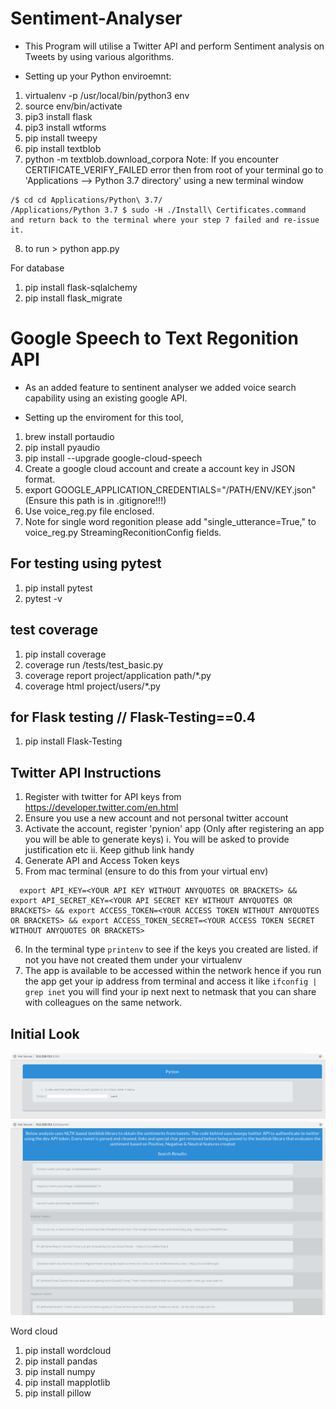 # Sentiment-Analyser

- This Program will utilise a Twitter API and perform Sentiment analysis on Tweets by using various algorithms.

- Setting up your Python enviroemnt:
1. virtualenv -p /usr/local/bin/python3 env
2. source env/bin/activate
3. pip3 install flask
4. pip3 install wtforms
5. pip install tweepy
6. pip install textblob
7. python -m textblob.download_corpora
  Note: If you encounter CERTIFICATE_VERIFY_FAILED error then
  from root of your terminal go to 'Applications --> Python 3.7 directory' using a new terminal window
  ```
  /$ cd cd Applications/Python\ 3.7/
  /Applications/Python 3.7 $ sudo -H ./Install\ Certificates.command
  and return back to the terminal where your step 7 failed and re-issue it.
  ```
8. to run > python app.py


For database

1. pip install flask-sqlalchemy
2. pip install flask_migrate

# Google Speech to Text Regonition API

- As an added feature to sentinent analyser we added voice search capability using an existing google API.

- Setting up the enviroment for this tool,

1. brew install portaudio
2. pip install pyaudio
3. pip install --upgrade google-cloud-speech
4. Create a google cloud account and create a account key in JSON format.
5. export GOOGLE_APPLICATION_CREDENTIALS="/PATH/ENV/KEY.json"  (Ensure this path is in .gitignore!!!)
6. Use voice_reg.py file enclosed.
7. Note for single word regonition please add "single_utterance=True," to voice_reg.py StreamingReconitionConfig fields.


For testing using pytest
-------------------------
1. pip install pytest
2. pytest -v

test coverage
--------------
1. pip install coverage
2. coverage run /tests/test_basic.py
3. coverage report project/application path/*.py
4. coverage html project/users/*.py

for Flask testing // Flask-Testing==0.4
----------------------------------------
1. pip install Flask-Testing

Twitter API Instructions
------------------------
1. Register with twitter for API keys from https://developer.twitter.com/en.html
2. Ensure you use a new account and not personal twitter account
3. Activate the account, register 'pynion' app (Only after registering an app you will be able to generate keys)
  i. You will be asked to provide justification etc
  ii. Keep github link handy
4. Generate API and Access Token keys
5. From mac terminal (ensure to do this from your virtual env)
```
  export API_KEY=<YOUR API KEY WITHOUT ANYQUOTES OR BRACKETS> && export API_SECRET_KEY=<YOUR API SECRET KEY WITHOUT ANYQUOTES OR BRACKETS> && export ACCESS_TOKEN=<YOUR ACCESS TOKEN WITHOUT ANYQUOTES OR BRACKETS> && export ACCESS_TOKEN_SECRET=<YOUR ACCESS TOKEN SECRET WITHOUT ANYQUOTES OR BRACKETS>

```
6. In the terminal type ```printenv``` to see if the keys you created are listed. if not you have not created them under your virtualenv
7. The app is available to be accessed within the network hence if you run the app get your ip address from terminal and access it like ```ifconfig | grep inet``` you will find your ip next next to netmask that you can share with colleagues on the same network.

Initial Look
-------------
![Initial Screen](Page1.png)
![Results Screen](Results.png)


Word cloud

1. pip install wordcloud
2. pip install pandas
3. pip install numpy
4. pip install mapplotlib
5. pip install pillow
